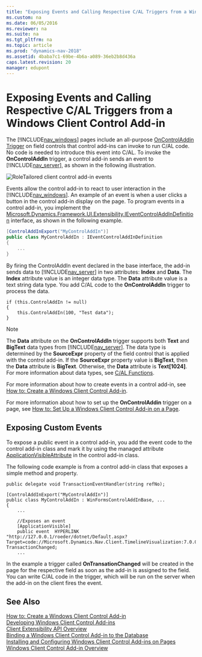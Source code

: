 ```yaml
---
title: "Exposing Events and Calling Respective C/AL Triggers from a Windows Client Control Add-in"
ms.custom: na
ms.date: 06/05/2016
ms.reviewer: na
ms.suite: na
ms.tgt_pltfrm: na
ms.topic: article
ms.prod: "dynamics-nav-2018"
ms.assetid: 4baba7c1-69be-4b6a-a089-36eb2b8d436a
caps.latest.revision: 20
manager: edupont
---
```

# Exposing Events and Calling Respective C/AL Triggers from a Windows Client Control Add-in
The [!INCLUDE[nav_windows](includes/nav_windows_md.md)] pages include an all-purpose [OnControlAddin Trigger](OnControlAddin-Trigger.md) on field controls that control add-ins can invoke to run C/AL code. No code is needed to introduce this event into C/AL. To invoke the **OnControlAddIn** trigger, a control add-in sends an event to [!INCLUDE[nav_server](includes/nav_server_md.md)], as shown in the following illustration.  

 ![RoleTailored client control add&#45;in events](media/NAVRTCControlAddinEvents.png "NAVRTCControlAddinEvents")  

 Events allow the control add-in to react to user interaction in the [!INCLUDE[nav_windows](includes/nav_windows_md.md)]. An example of an event is when a user clicks a button in the control add-in display on the page. To program events in a control add-in, you implement the [Microsoft.Dynamics.Framework.UI.Extensibility.IEventControlAddInDefinition](assetId:///T:Microsoft.Dynamics.Framework.UI.Extensibility.IEventControlAddInDefinition) interface, as shown in the following example.  

```c#  
[ControlAddInExport("MyControlAddIn")]  
public class MyControlAddIn : IEventControlAddInDefinition  
{  
    ...  
}  

```  

 By firing the ControlAddIn event declared in the base interface, the add-in sends data to [!INCLUDE[nav_server](includes/nav_server_md.md)] in two attributes: **Index** and **Data**. The **Index** attribute value is an integer data type. The **Data** attribute value is a text string data type. You add C/AL code to the **OnControlAddIn** trigger to process the data.  

```  
if (this.ControlAddIn != null)  
{  
    this.ControlAddIn(100, "Test data");  
}  
```  

> [!NOTE]  
>  The **Data** attribute on the **OnControlAddIn** trigger supports both **Text** and **BigText** data types from [!INCLUDE[nav_server](includes/nav_server_md.md)]. The data type is determined by the **SourceExpr** property of the field control that is applied with the control add-in. If the **SourceExpr** property value is **BigText**, then the **Data** attribute is **BigText**. Otherwise, the **Data** attribute is **Text\[1024\]**. For more information about data types, see [C/AL Functions](C-AL-Functions.md).  

 For more information about how to create events in a control add-in, see [How to: Create a Windows Client Control Add-in](How-to--Create-a-Windows-Client-Control-Add-in.md).  

 For more information about how to set up the **OnControlAddin** trigger on a page, see [How to: Set Up a Windows Client Control Add-in on a Page](How-to--Set-Up-a-Windows-Client-Control-Add-in-on-a-Page.md).  

## Exposing Custom Events  
 To expose a public event in a control add-in, you add the event code to the control add-in class and mark it by using the managed attribute [ApplicationVisibleAttribute](assetId:///T:Microsoft.Dynamics.Framework.UI.Extensibility.ApplicationVisibleAttribute) in the control add-in class.  

 The following code example is from a control add-in class that exposes a simple method and property.  

```  
public delegate void TransactionEventHandler(string refNo);  

[ControlAddInExport("MyControlAddIn")]  
public class MyControlAddIn : WinFormsControlAddInBase, ...  
{  
    ...  

    //Exposes an event  
    [ApplicationVisible]  
    public event  HYPERLINK "http://127.0.0.1/roeder/dotnet/Default.aspx?Target=code://Microsoft.Dynamics.Nav.Client.TimelineVisualization:7.0.0.0:31bf3856ad364e35/Microsoft.Dynamics.Nav.Client.TimelineVisualization.TransactionEventHandler"TransactionEventHandler TransactionChanged;  
    ...  
```  

 In the example a trigger called **OnTransationChanged** will be created in the page for the respective field as soon as the add-in is assigned to the field. You can write C/AL code in the trigger, which will be run on the server when the add-in on the client fires the event.  

## See Also  
 [How to: Create a Windows Client Control Add-in](How-to--Create-a-Windows-Client-Control-Add-in.md)   
 [Developing Windows Client Control Add-ins](Developing-Windows-Client-Control-Add-ins.md)   
 [Client Extensibility API Overview](Client-Extensibility-API-Overview.md)   
 [Binding a Windows Client Control Add-in to the Database](Binding-a-Windows-Client-Control-Add-in-to-the-Database.md)   
 [Installing and Configuring Windows Client Control Add-ins on Pages](Installing-and-Configuring-Windows-Client-Control-Add-ins-on-Pages.md)   
 [Windows Client Control Add-in Overview](Windows-Client-Control-Add-in-Overview.md)
